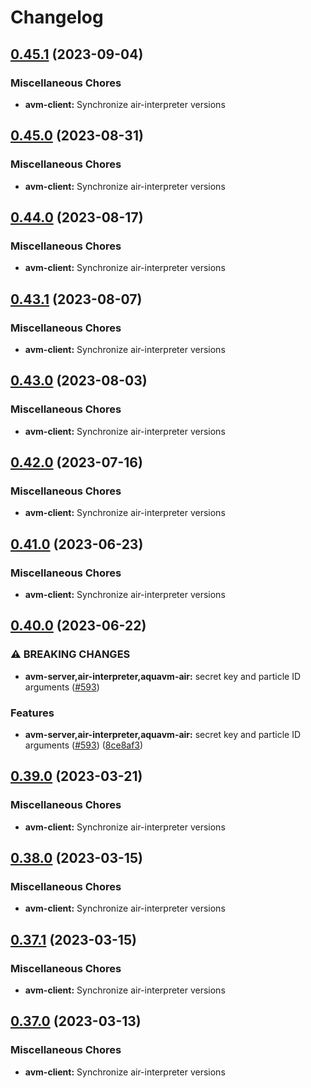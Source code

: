 # Changelog

## [0.45.1](https://github.com/fluencelabs/aquavm/compare/avm-client-v0.45.0...avm-client-v0.45.1) (2023-09-04)


### Miscellaneous Chores

* **avm-client:** Synchronize air-interpreter versions

## [0.45.0](https://github.com/fluencelabs/aquavm/compare/avm-client-v0.44.0...avm-client-v0.45.0) (2023-08-31)


### Miscellaneous Chores

* **avm-client:** Synchronize air-interpreter versions

## [0.44.0](https://github.com/fluencelabs/aquavm/compare/avm-client-v0.43.1...avm-client-v0.44.0) (2023-08-17)


### Miscellaneous Chores

* **avm-client:** Synchronize air-interpreter versions

## [0.43.1](https://github.com/fluencelabs/aquavm/compare/avm-client-v0.43.0...avm-client-v0.43.1) (2023-08-07)


### Miscellaneous Chores

* **avm-client:** Synchronize air-interpreter versions

## [0.43.0](https://github.com/fluencelabs/aquavm/compare/avm-client-v0.42.0...avm-client-v0.43.0) (2023-08-03)


### Miscellaneous Chores

* **avm-client:** Synchronize air-interpreter versions

## [0.42.0](https://github.com/fluencelabs/aquavm/compare/avm-client-v0.41.0...avm-client-v0.42.0) (2023-07-16)


### Miscellaneous Chores

* **avm-client:** Synchronize air-interpreter versions

## [0.41.0](https://github.com/fluencelabs/aquavm/compare/avm-client-v0.40.0...avm-client-v0.41.0) (2023-06-23)


### Miscellaneous Chores

* **avm-client:** Synchronize air-interpreter versions

## [0.40.0](https://github.com/fluencelabs/aquavm/compare/avm-client-v0.39.0...avm-client-v0.40.0) (2023-06-22)


### ⚠ BREAKING CHANGES

* **avm-server,air-interpreter,aquavm-air:** secret key and particle ID arguments ([#593](https://github.com/fluencelabs/aquavm/issues/593))

### Features

* **avm-server,air-interpreter,aquavm-air:** secret key and particle ID arguments ([#593](https://github.com/fluencelabs/aquavm/issues/593)) ([8ce8af3](https://github.com/fluencelabs/aquavm/commit/8ce8af38232de3f1ac359214386b895356550428))

## [0.39.0](https://github.com/fluencelabs/aquavm/compare/avm-client-v0.38.0...avm-client-v0.39.0) (2023-03-21)


### Miscellaneous Chores

* **avm-client:** Synchronize air-interpreter versions

## [0.38.0](https://github.com/fluencelabs/aquavm/compare/avm-client-v0.37.1...avm-client-v0.38.0) (2023-03-15)


### Miscellaneous Chores

* **avm-client:** Synchronize air-interpreter versions

## [0.37.1](https://github.com/fluencelabs/aquavm/compare/avm-client-v0.37.0...avm-client-v0.37.1) (2023-03-15)


### Miscellaneous Chores

* **avm-client:** Synchronize air-interpreter versions

## [0.37.0](https://github.com/fluencelabs/aquavm/compare/avm-client-v0.35.4...avm-client-v0.37.0) (2023-03-13)


### Miscellaneous Chores

* **avm-client:** Synchronize air-interpreter versions
